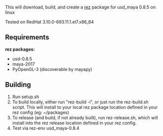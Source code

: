 This will download, build, and create a [rez](http://nerdvegas.github.io/rez/) package for usd_maya 0.8.5 on linux

Tested on RedHat 3.10.0-693.11.1.el7.x86_64

## Requirements

**rez packages:**

 - usd-0.8.5
 - maya-2017
 - PyOpenGL-3 (discoverable by mayapy)

## Building

 1. Run setup.sh
 2. To build locally, either run "rez-build -i", or just run the rez-build.sh script.  This will install to your local rez package location defined in your rez config (eg: ~/packages)
 3. To release (and build, if not already built), run rez-release.sh, which will install into the rez release location defined in your rez config.
 4. Test via rez-env usd_maya-0.8.4
